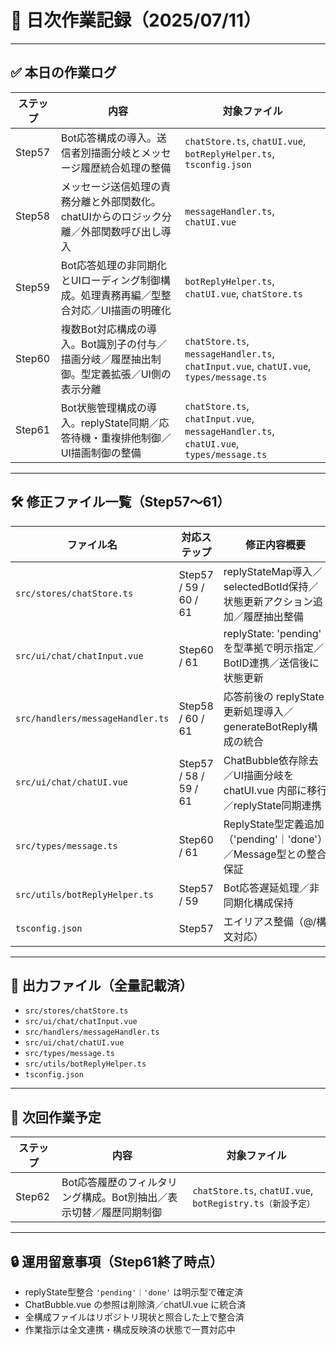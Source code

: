 # 📅 日次作業記録（2025/07/11）

---

## ✅ 本日の作業ログ

| ステップ | 内容                                                                                       | 対象ファイル                                                   |
|----------|--------------------------------------------------------------------------------------------|----------------------------------------------------------------|
| Step57   | Bot応答構成の導入。送信者別描画分岐とメッセージ履歴統合処理の整備                          | `chatStore.ts`, `chatUI.vue`, `botReplyHelper.ts`, `tsconfig.json` |
| Step58   | メッセージ送信処理の責務分離と外部関数化。chatUIからのロジック分離／外部関数呼び出し導入    | `messageHandler.ts`, `chatUI.vue`                              |
| Step59   | Bot応答処理の非同期化とUIローディング制御構成。処理責務再編／型整合対応／UI描画の明確化     | `botReplyHelper.ts`, `chatUI.vue`, `chatStore.ts`              |
| Step60   | 複数Bot対応構成の導入。Bot識別子の付与／描画分岐／履歴抽出制御。型定義拡張／UI側の表示分離  | `chatStore.ts`, `messageHandler.ts`, `chatInput.vue`, `chatUI.vue`, `types/message.ts` |
| Step61   | Bot状態管理構成の導入。replyState同期／応答待機・重複排他制御／UI描画制御の整備            | `chatStore.ts`, `chatInput.vue`, `messageHandler.ts`, `chatUI.vue`, `types/message.ts` |

---

## 🛠 修正ファイル一覧（Step57〜61）

| ファイル名                         | 対応ステップ       | 修正内容概要                                                                                     |
|-----------------------------------|--------------------|--------------------------------------------------------------------------------------------------|
| `src/stores/chatStore.ts`         | Step57 / 59 / 60 / 61 | replyStateMap導入／selectedBotId保持／状態更新アクション追加／履歴抽出整備                     |
| `src/ui/chat/chatInput.vue`       | Step60 / 61         | replyState: 'pending' を型準拠で明示指定／BotID連携／送信後に状態更新                           |
| `src/handlers/messageHandler.ts`  | Step58 / 60 / 61    | 応答前後の replyState 更新処理導入／generateBotReply構成の統合                                  |
| `src/ui/chat/chatUI.vue`          | Step57 / 58 / 59 / 61 | ChatBubble依存除去／UI描画分岐を chatUI.vue 内部に移行／replyState同期連携                     |
| `src/types/message.ts`            | Step60 / 61         | ReplyState型定義追加（'pending'｜'done'）／Message型との整合保証                                |
| `src/utils/botReplyHelper.ts`     | Step57 / 59         | Bot応答遅延処理／非同期化構成保持                                                               |
| `tsconfig.json`                   | Step57              | エイリアス整備（@/構文対応）                                                                     |

---

## 📂 出力ファイル（全量記載済）

- `src/stores/chatStore.ts`  
- `src/ui/chat/chatInput.vue`  
- `src/handlers/messageHandler.ts`  
- `src/ui/chat/chatUI.vue`  
- `src/types/message.ts`  
- `src/utils/botReplyHelper.ts`  
- `tsconfig.json`

---

## 🎯 次回作業予定

| ステップ | 内容                                                                                       | 対象ファイル                                      |
|----------|--------------------------------------------------------------------------------------------|---------------------------------------------------|
| Step62   | Bot応答履歴のフィルタリング構成。Bot別抽出／表示切替／履歴同期制御                         | `chatStore.ts`, `chatUI.vue`, `botRegistry.ts（新設予定）` |

---

## 🔒 運用留意事項（Step61終了時点）

- replyState型整合 `'pending'｜'done'` は明示型で確定済  
- ChatBubble.vue の参照は削除済／chatUI.vue に統合済  
- 全構成ファイルはリポジトリ現状と照合した上で整合済  
- 作業指示は全文連携・構成反映済の状態で一貫対応中
